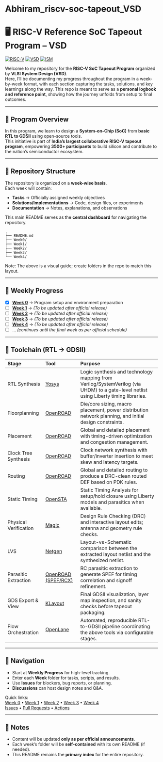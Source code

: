 # Abhiram_riscv-soc-tapeout_VSD
# 🖥️ RISC-V Reference SoC Tapeout Program – VSD

[![RISC-V](https://img.shields.io/static/v1?label=RISC-V&message=Open%20ISA&color=%23FF671F&labelColor=%23FF671F&style=for-the-badge)](https://riscv.org/)
[![VSD](https://img.shields.io/static/v1?label=VSD&message=VLSI%20System%20Design&color=FFFFFF&labelColor=FFFFFF&style=for-the-badge&borderColor=000000&borderStyle=solid)](https://www.vlsisystemdesign.com/)
[![ISM](https://img.shields.io/static/v1?label=ISM&message=Make%20in%20India&color=%23046A38&labelColor=%23046A38&style=for-the-badge)](https://www.makeinindia.com/)

Welcome to my repository for the **RISC-V SoC Tapeout Program** organized by **VLSI System Design (VSD)**.  
Here, I’ll be documenting my progress throughout the program in a week-by-week format, with each section capturing the tasks, solutions, and key learnings along the way. This repo is meant to serve as a **personal logbook and reference point**, showing how the journey unfolds from setup to final outcomes.  

---

## 🚀 Program Overview  
In this program, we learn to design a **System-on-Chip (SoC)** from **basic RTL to GDSII** using open-source tools.  
This initiative is part of **India’s largest collaborative RISC-V tapeout program**, empowering **3500+ participants** to build silicon and contribute to the nation’s semiconductor ecosystem.  

---

## 📂 Repository Structure  
The repository is organized on a **week-wise basis**.  
Each week will contain:  
- **Tasks** → Officially assigned weekly objectives  
- **Solutions/Implementations** → Code, design files, or experiments  
- **Documentation** → Notes, explanations, and observations  

This main README serves as the **central dashboard** for navigating the repository.  

```
.
├── README.md
├── Week0/
├── Week1/
├── Week2/
├── Week3/
└── Week4/
```

Note: The above is a visual guide; create folders in the repo to match this layout.

---

## 📅 Weekly Progress  
- [x] [**Week 0**](./Week0/) → Program setup and environment preparation  
- [ ] [**Week 1**](./Week1/) → *(To be updated after official release)*  
- [ ] [**Week 2**](./Week2/) → *(To be updated after official release)*  
- [ ] [**Week 3**](./Week3/) → *(To be updated after official release)*  
- [ ] [**Week 4**](./Week4/) → *(To be updated after official release)*  
- [ ] … *(continues until the final week as per official schedule)*  

---

## 🧰 Toolchain (RTL → GDSII)

| Stage | Tool | Purpose |
| :-- | :-- | :-- |
| RTL Synthesis | [Yosys](https://yosyshq.net/yosys/) | Logic synthesis and technology mapping from Verilog/SystemVerilog (via UHDM) to a gate-level netlist using Liberty timing libraries. |
| Floorplanning | [OpenROAD](https://theopenroadproject.org/) | Die/core sizing, macro placement, power distribution network planning, and initial design constraints. |
| Placement | [OpenROAD](https://theopenroadproject.org/) | Global and detailed placement with timing-driven optimization and congestion management. |
| Clock Tree Synthesis | [OpenROAD](https://theopenroadproject.org/) | Clock network synthesis with buffer/inverter insertion to meet skew and latency targets. |
| Routing | [OpenROAD](https://theopenroadproject.org/) | Global and detailed routing to produce a DRC-clean routed DEF based on PDK rules. |
| Static Timing | [OpenSTA](https://theopenroadproject.org/) | Static Timing Analysis for setup/hold closure using Liberty models and parasitics when available. |
| Physical Verification | [Magic](http://opencircuitdesign.com/magic/) | Design Rule Checking (DRC) and interactive layout edits; antenna and geometry rule checks. |
| LVS | [Netgen](http://opencircuitdesign.com/netgen/) | Layout-vs-Schematic comparison between the extracted layout netlist and the synthesized netlist. |
| Parasitic Extraction | [OpenROAD (SPEF/RCX)](https://theopenroadproject.org/) | RC parasitic extraction to generate SPEF for timing correlation and signoff refinement. |
| GDS Export & View | [KLayout](https://www.klayout.de/) | Final GDSII visualization, layer map inspection, and sanity checks before tapeout packaging. |
| Flow Orchestration | [OpenLane](https://theopenroadproject.org/openlane/) | Automated, reproducible RTL-to-GDSII pipeline coordinating the above tools via configurable stages. |

---

## 🧭 Navigation  
- Start at **Weekly Progress** for high-level tracking.  
- Enter each **Week** folder for tasks, scripts, and results.  
- Use **Issues** for blockers, bug reports, or planning.  
- **Discussions** can host design notes and Q&A.  

Quick links:  
[Week 0](./Week0/) • [Week 1](./Week1/) • [Week 2](./Week2/) • [Week 3](./Week3/) • [Week 4](./Week4/)  
[Issues](../../issues) • [Pull Requests](../../pulls) • [Actions](../../actions)

---

## 📝 Notes  
- Content will be updated **only as per official announcements**.  
- Each week’s folder will be **self-contained** with its own README (if needed).  
- This README remains the **primary index** for the entire repository.  
```

